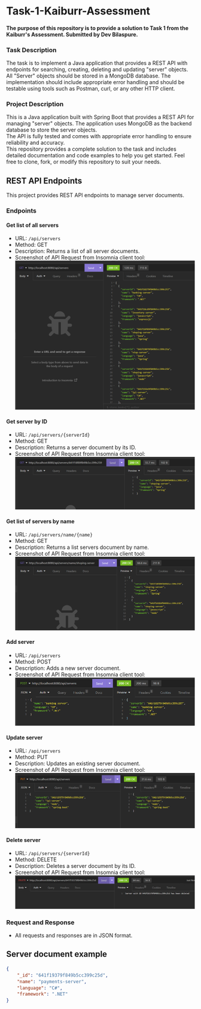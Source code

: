 # Task-1-Kaiburr-Assessment
#### The purpose of this repository is to provide a solution to Task 1 from the Kaiburr's Assessment. Submitted by Dev Bilaspure.

### Task Description
The task is to implement a Java application that provides a REST API with endpoints for searching, creating, deleting and updating "server" objects.  
All "Server" objects should be stored in a MongoDB database. The implementation should include appropriate error handling and should be testable using tools such as Postman, curl, or any other HTTP client.

### Project Description
This is a Java application built with Spring Boot that provides a REST API for managing "server" objects. The application uses MongoDB as the backend database to store the server objects.  
The API is fully tested and comes with appropriate error handling to ensure reliability and accuracy.  
This repository provides a complete solution to the task and includes detailed documentation and code examples to help you get started. Feel free to clone, fork, or modify this repository to suit your needs.
## REST API Endpoints
This project provides REST API endpoints to manage server documents.
### Endpoints
#### Get list of all servers
- URL: `/api/servers`
- Method: GET
- Description: Returns a list of all server documents.
- Screenshot of API Request from Insomnia client tool:
![getAllServers](screenshots/getAllServer.png)

#### Get server by ID
- URL: `/api/servers/{serverId}`
- Method: GET
- Description: Returns a server document by its ID.
- Screenshot of API Request from Insomnia client tool:
![getServerByID](screenshots/getServerByID.png)

#### Get list of servers by name
- URL: `/api/servers/name/{name}`
- Method: GET
- Description: Returns a list servers document by name.
- Screenshot of API Request from Insomnia client tool:
  ![getServersByName](screenshots/getServerName.png)

#### Add server
- URL: `/api/servers`
- Method: POST
- Description: Adds a new server document.
- Screenshot of API Request from Insomnia client tool:
  ![addANewServer](screenshots/addServer.png)

#### Update server
- URL: `/api/servers`
- Method: PUT
- Description: Updates an existing server document.
- Screenshot of API Request from Insomnia client tool:
  ![updateAnExistingServer](screenshots/updateAServer.png)

#### Delete server
- URL: `/api/servers/{serverId}`
- Method: DELETE
- Description: Deletes a server document by its ID.
- Screenshot of API Request from Insomnia client tool:
  ![deleteAServerByID](screenshots/deleteAServer.png)

### Request and Response
- All requests and responses are in JSON format.

## Server document example

```json
{
	"_id": "641f19379f849b5cc399c25d",
	"name": "payments-server",
	"language": "C#",
	"framework": ".NET"
}
```

